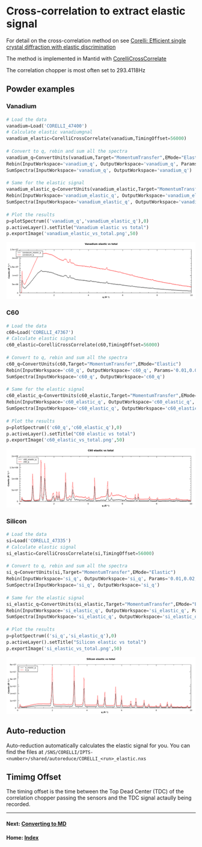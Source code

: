 # Cross-correlation to extract elastic signal

For detail on the cross-correlation method on see [Corelli: Efficient
single crystal diffraction with elastic
discrimination](https://doi.org/10.1007/s12043-008-0259-x)

The method is implemented in Mantid with
[CorelliCrossCorrelate](http://docs.mantidproject.org/nightly/algorithms/CorelliCrossCorrelate.html)

The correlation chopper is most often set to 293.4118Hz

## Powder examples

### Vanadium

```python
# Load the data
vanadium=Load('CORELLI_47400')
# Calculate elastic vanadiumgnal
vanadium_elastic=CorelliCrossCorrelate(vanadium,TimingOffset=56000)

# Convert to q, rebin and sum all the spectra
vanadium_q=ConvertUnits(vanadium,Target="MomentumTransfer",EMode="Elastic")
Rebin(InputWorkspace='vanadium_q', OutputWorkspace='vanadium_q', Params='0.01,0.02,10',PreserveEvents=0)
SumSpectra(InputWorkspace='vanadium_q', OutputWorkspace='vanadium_q')

# Same for the elastic signal
vanadium_elastic_q=ConvertUnits(vanadium_elastic,Target="MomentumTransfer",EMode="Elastic")
Rebin(InputWorkspace='vanadium_elastic_q', OutputWorkspace='vanadium_elastic_q', Params='0.01,0.02,10',PreserveEvents=0)
SumSpectra(InputWorkspace='vanadium_elastic_q', OutputWorkspace='vanadium_elastic_q')

# Plot the results
p=plotSpectrum(('vanadium_q','vanadium_elastic_q'),0)
p.activeLayer().setTitle("Vanadium elastic vs total")
p.exportImage('vanadium_elastic_vs_total.png',50)
```
![Vanadium](vanadium_elastic_vs_total.png)

### C60

```python
# Load the data
c60=Load('CORELLI_47367')
# Calculate elastic signal
c60_elastic=CorelliCrossCorrelate(c60,TimingOffset=56000)

# Convert to q, rebin and sum all the spectra
c60_q=ConvertUnits(c60,Target="MomentumTransfer",EMode="Elastic")
Rebin(InputWorkspace='c60_q', OutputWorkspace='c60_q', Params='0.01,0.02,10',PreserveEvents=0)
SumSpectra(InputWorkspace='c60_q', OutputWorkspace='c60_q')

# Same for the elastic signal
c60_elastic_q=ConvertUnits(c60_elastic,Target="MomentumTransfer",EMode="Elastic")
Rebin(InputWorkspace='c60_elastic_q', OutputWorkspace='c60_elastic_q', Params='0.01,0.02,10',PreserveEvents=0)
SumSpectra(InputWorkspace='c60_elastic_q', OutputWorkspace='c60_elastic_q')

# Plot the results
p=plotSpectrum(('c60_q','c60_elastic_q'),0)
p.activeLayer().setTitle("C60 elastic vs total")
p.exportImage('c60_elastic_vs_total.png',50)
```
![C60](c60_elastic_vs_total.png)

### Silicon

```python
# Load the data
si=Load('CORELLI_47335')
# Calculate elastic signal
si_elastic=CorelliCrossCorrelate(si,TimingOffset=56000)

# Convert to q, rebin and sum all the spectra
si_q=ConvertUnits(si,Target="MomentumTransfer",EMode="Elastic")
Rebin(InputWorkspace='si_q', OutputWorkspace='si_q', Params='0.01,0.02,10',PreserveEvents=0)
SumSpectra(InputWorkspace='si_q', OutputWorkspace='si_q')

# Same for the elastic signal
si_elastic_q=ConvertUnits(si_elastic,Target="MomentumTransfer",EMode="Elastic")
Rebin(InputWorkspace='si_elastic_q', OutputWorkspace='si_elastic_q', Params='0.01,0.02,10',PreserveEvents=0)
SumSpectra(InputWorkspace='si_elastic_q', OutputWorkspace='si_elastic_q')

# Plot the results
p=plotSpectrum(('si_q','si_elastic_q'),0)
p.activeLayer().setTitle("Silicon elastic vs total")
p.exportImage('si_elastic_vs_total.png',50)
```
![Silicon](si_elastic_vs_total.png)

## Auto-reduction

Auto-reduction automatically calculates the elastic signal for
you. You can find the files at
`/SNS/CORELLI/IPTS-<number>/shared/autoreduce/CORELLI_<run>_elastic.nxs`

## Timimg Offset

The timing offset is the time between the Top Dead Center (TDC) of the
correlation chopper passing the sensors and the TDC signal actaully
being recorded.

* * *
#### Next: [Converting to MD](md.md)
#### Home: [Index](index.md)
